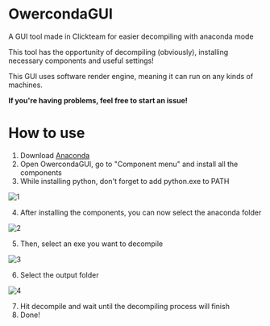# OwercondaGUI
A GUI tool made in Clickteam for easier decompiling with anaconda mode

This tool has the opportunity of decompiling (obviously), installing necessary components and useful settings!

This GUI uses software render engine, meaning it can run on any kinds of machines.

**If you're having problems, feel free to start an issue!**
# How to use
1. Download [Anaconda](https://github.com/fnmwolf/Anaconda/)
2. Open OwercondaGUI, go to "Component menu" and install all the components
3. While installing python, don't forget to add python.exe to PATH

![1](https://user-images.githubusercontent.com/57108197/150641019-b6d7af1f-2d5f-41ed-8bb6-bb7f332db7ed.png)

4. After installing the components, you can now select the anaconda folder

![2](https://user-images.githubusercontent.com/57108197/150641082-8cbdfeae-bd98-4d81-8c8e-8c3b2b60ac52.png)

5. Then, select an exe you want to decompile

![3](https://user-images.githubusercontent.com/57108197/150641122-91e0ae8d-5ae0-4bc2-87e8-10ee462416b2.png)

6. Select the output folder

![4](https://user-images.githubusercontent.com/57108197/150641146-2673dd50-6c05-4e82-8698-da5a06b1dff2.png)

7. Hit decompile and wait until the decompiling process will finish
8. Done!
